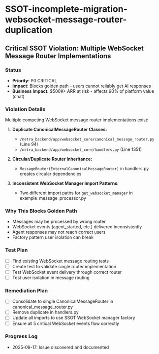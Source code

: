 # SSOT-incomplete-migration-websocket-message-router-duplication

## Critical SSOT Violation: Multiple WebSocket Message Router Implementations

### Status
- **Priority:** P0 CRITICAL
- **Impact:** Blocks golden path - users cannot reliably get AI responses
- **Business Impact:** $500K+ ARR at risk - affects 90% of platform value (chat)

### Violation Details
Multiple competing WebSocket message router implementations exist:

1. **Duplicate CanonicalMessageRouter Classes:**
   - `/netra_backend/app/websocket_core/canonical_message_router.py` (Line 94)
   - `/netra_backend/app/websocket_core/handlers.py` (Line 1351)

2. **Circular/Duplicate Router Inheritance:**
   - `MessageRouter(ExternalCanonicalMessageRouter)` in handlers.py creates circular dependencies

3. **Inconsistent WebSocket Manager Import Patterns:**
   - Two different import paths for `get_websocket_manager` in example_message_processor.py

### Why This Blocks Golden Path
- Messages may be processed by wrong router
- WebSocket events (agent_started, etc.) delivered inconsistently
- Agent responses may not reach correct users
- Factory pattern user isolation can break

### Test Plan
- [ ] Find existing WebSocket message routing tests
- [ ] Create test to validate single router implementation
- [ ] Test WebSocket event delivery through correct router
- [ ] Test user isolation in message routing

### Remediation Plan
- [ ] Consolidate to single CanonicalMessageRouter in canonical_message_router.py
- [ ] Remove duplicate in handlers.py
- [ ] Update all imports to use SSOT WebSocket manager factory
- [ ] Ensure all 5 critical WebSocket events flow correctly

### Progress Log
- 2025-09-17: Issue discovered and documented